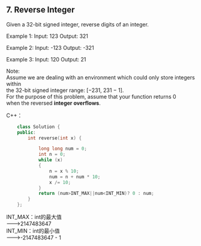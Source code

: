 ## 7. Reverse Integer

Given a 32-bit signed integer, reverse digits of an integer.

Example 1:
Input: 123
Output: 321

Example 2:
Input: -123
Output: -321

Example 3:
Input: 120
Output: 21

Note:  
Assume we are dealing with an environment which could only store integers within   
the 32-bit signed integer range: [−231,  231 − 1].  
For the purpose of this problem, assume that your function returns 0   
when the reversed **integer overflows**.  

C++：  
```c++
    class Solution {
    public:
        int reverse(int x) {

            long long num = 0;
            int n = 0;
            while (x)
            {
                n = x % 10;
                num = n + num * 10;
                x /= 10;
            }
            return (num>INT_MAX||num<INT_MIN)? 0 : num;	
        }
    };
```
INT_MAX：int的最大值  
            --->2147483647  
INT_MIN：int的最小值  
            --->-2147483647 - 1  

